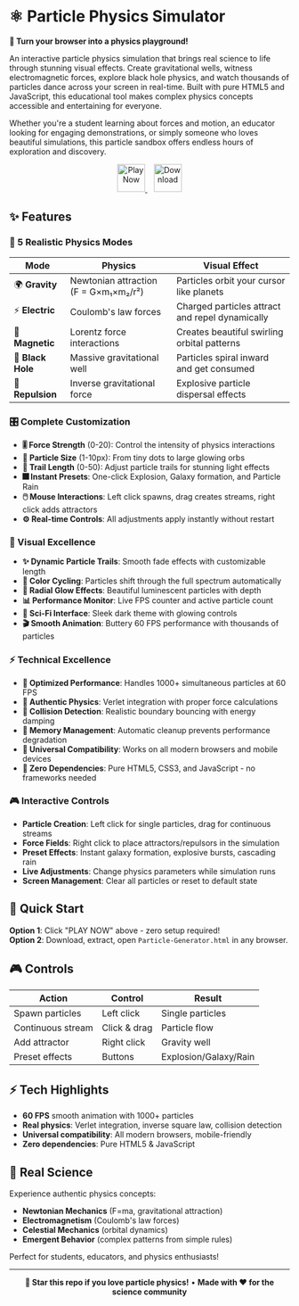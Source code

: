 # ⚛️ Particle Physics Simulator

**🚀 Turn your browser into a physics playground!** 

An interactive particle physics simulation that brings real science to life through stunning visual effects. Create gravitational wells, witness electromagnetic forces, explore black hole physics, and watch thousands of particles dance across your screen in real-time. Built with pure HTML5 and JavaScript, this educational tool makes complex physics concepts accessible and entertaining for everyone.

Whether you're a student learning about forces and motion, an educator looking for engaging demonstrations, or simply someone who loves beautiful simulations, this particle sandbox offers endless hours of exploration and discovery.

<p align="center">
  <a href="https://zacsluss.github.io/Particle_Physics_Simulator/Particle-Generator.html">
    <img src="https://img.shields.io/badge/🎮_PLAY_NOW-FF6B6B?style=for-the-badge&logoColor=white&labelColor=2C3E50" alt="Play Now" height="50"/>
  </a>
  &nbsp;&nbsp;
  <a href="https://github.com/Zacsluss/Particle_Physics_Simulator/archive/refs/heads/main.zip">
    <img src="https://img.shields.io/badge/⬇️_DOWNLOAD-4ECDC4?style=for-the-badge&logoColor=white&labelColor=2C3E50" alt="Download" height="50"/>
  </a>
</p>

## ✨ Features

### 🔬 5 Realistic Physics Modes
| Mode | Physics | Visual Effect |
|------|---------|---------------|
| 🌍 **Gravity** | Newtonian attraction (F = G×m₁×m₂/r²) | Particles orbit your cursor like planets |
| ⚡ **Electric** | Coulomb's law forces | Charged particles attract and repel dynamically |
| 🧲 **Magnetic** | Lorentz force interactions | Creates beautiful swirling orbital patterns |
| 🌌 **Black Hole** | Massive gravitational well | Particles spiral inward and get consumed |
| 💫 **Repulsion** | Inverse gravitational force | Explosive particle dispersal effects |

### 🎛️ Complete Customization
- **🎚️ Force Strength** (0-20): Control the intensity of physics interactions
- **📏 Particle Size** (1-10px): From tiny dots to large glowing orbs
- **🌠 Trail Length** (0-50): Adjust particle trails for stunning light effects
- **🎆 Instant Presets**: One-click Explosion, Galaxy formation, and Particle Rain
- **🖱️ Mouse Interactions**: Left click spawns, drag creates streams, right click adds attractors
- **⚙️ Real-time Controls**: All adjustments apply instantly without restart

### 🎨 Visual Excellence
- **✨ Dynamic Particle Trails**: Smooth fade effects with customizable length
- **🌈 Color Cycling**: Particles shift through the full spectrum automatically
- **💎 Radial Glow Effects**: Beautiful luminescent particles with depth
- **📊 Performance Monitor**: Live FPS counter and active particle count
- **🌌 Sci-Fi Interface**: Sleek dark theme with glowing controls
- **🎬 Smooth Animation**: Buttery 60 FPS performance with thousands of particles

### ⚡ Technical Excellence
- **🚀 Optimized Performance**: Handles 1000+ simultaneous particles at 60 FPS
- **🔬 Authentic Physics**: Verlet integration with proper force calculations
- **🏐 Collision Detection**: Realistic boundary bouncing with energy damping
- **🧠 Memory Management**: Automatic cleanup prevents performance degradation
- **📱 Universal Compatibility**: Works on all modern browsers and mobile devices
- **🚫 Zero Dependencies**: Pure HTML5, CSS3, and JavaScript - no frameworks needed

### 🎮 Interactive Controls
- **Particle Creation**: Left click for single particles, drag for continuous streams
- **Force Fields**: Right click to place attractors/repulsors in the simulation
- **Preset Effects**: Instant galaxy formation, explosive bursts, cascading rain
- **Live Adjustments**: Change physics parameters while simulation runs
- **Screen Management**: Clear all particles or reset to default state

## 🚀 Quick Start

**Option 1**: Click "PLAY NOW" above - zero setup required!  
**Option 2**: Download, extract, open `Particle-Generator.html` in any browser.

## 🎮 Controls

| Action | Control | Result |
|--------|---------|--------|
| Spawn particles | Left click | Single particles |
| Continuous stream | Click & drag | Particle flow |
| Add attractor | Right click | Gravity well |
| Preset effects | Buttons | Explosion/Galaxy/Rain |

## ⚡ Tech Highlights

- **60 FPS** smooth animation with 1000+ particles
- **Real physics**: Verlet integration, inverse square law, collision detection
- **Universal compatibility**: All modern browsers, mobile-friendly
- **Zero dependencies**: Pure HTML5 & JavaScript

## 🧪 Real Science

Experience authentic physics concepts:
- **Newtonian Mechanics** (F=ma, gravitational attraction)
- **Electromagnetism** (Coulomb's law forces)
- **Celestial Mechanics** (orbital dynamics)
- **Emergent Behavior** (complex patterns from simple rules)

Perfect for students, educators, and physics enthusiasts!

---

<div align="center">

**🌟 Star this repo if you love particle physics!** • **Made with ❤️ for the science community**

</div>